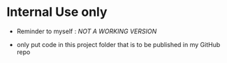 # Internal Use only

 - Reminder to myself : *NOT A WORKING VERSION*

 - only put code in this project folder that is to be published in my GitHub repo
